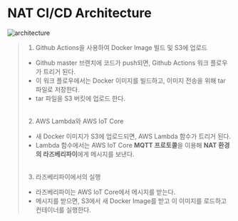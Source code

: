 # NAT CI/CD Architecture

![architecture](https://github.com/ohjinseo/wihao-bot/assets/62508156/2c25801f-bdad-411e-866c-153934519f2a)

> 1. Github Actions을 사용하여 Docker Image 빌드 및 S3에 업로드
>
> - Github master 브랜치에 코드가 push되면, Github Actions 워크 플로우가 트리거 된다.
> - 이 워크 플로우에서는 Docker 이미지를 빌드하고, 이미지 전송을 위해 tar 파일로 저장한다.
> - tar 파일을 S3 버킷에 업로드 한다. <br /> <br />
>
> 2. AWS Lambda와 AWS IoT Core
>
> - 새 Docker 이미지가 S3에 업로드되면, AWS Lambda 함수가 트리거 된다.
> - Lambda 함수에서는 AWS IoT Core **MQTT 프로토콜**을 이용해 **NAT 환경의 라즈베리파이**에게 메시지를 보낸다. <br /><br />
>
> 3. 라즈베리파이에서의 실행
>
> - 라즈베리파이는 AWS IoT Core에서 메시지를 받는다.
> - 메시지를 받으면, S3에서 새 Docker Image를 받고 이 이미지를 로드하고 컨테이너를 실행한다.
